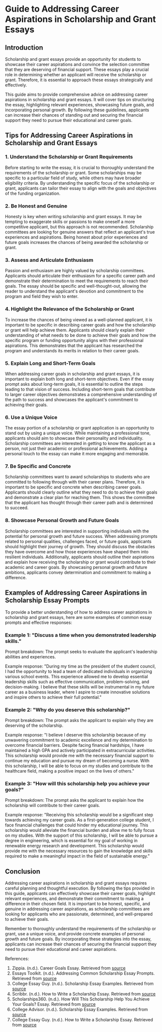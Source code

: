 # Guide to Addressing Career Aspirations in Scholarship and Grant Essays

## Introduction

Scholarship and grant essays provide an opportunity for students to showcase their career aspirations and convince the selection committee that they are deserving of financial support. These essays play a crucial role in determining whether an applicant will receive the scholarship or grant. Therefore, it is essential to approach these essays strategically and effectively.

This guide aims to provide comprehensive advice on addressing career aspirations in scholarship and grant essays. It will cover tips on structuring the essay, highlighting relevant experiences, showcasing future goals, and incorporating personal growth. By following these guidelines, applicants can increase their chances of standing out and securing the financial support they need to pursue their educational and career goals.

## Tips for Addressing Career Aspirations in Scholarship and Grant Essays

### 1. Understand the Scholarship or Grant Requirements

Before starting to write the essay, it is crucial to thoroughly understand the requirements of the scholarship or grant. Some scholarships may be specific to a particular field of study, while others may have broader eligibility criteria. By understanding the specific focus of the scholarship or grant, applicants can tailor their essay to align with the goals and objectives of the funding organization.

### 2. Be Honest and Genuine

Honesty is key when writing scholarship and grant essays. It may be tempting to exaggerate skills or passions to make oneself a more competitive applicant, but this approach is not recommended. Scholarship committees are looking for genuine answers that reflect an applicant's true experiences and aspirations. Being honest about prior experiences and future goals increases the chances of being awarded the scholarship or grant.

### 3. Assess and Articulate Enthusiasm

Passion and enthusiasm are highly valued by scholarship committees. Applicants should articulate their enthusiasm for a specific career path and demonstrate their determination to meet the requirements to reach their goals. The essay should be specific and well-thought-out, allowing the reader to understand the applicant's devotion and commitment to the program and field they wish to enter.

### 4. Highlight the Relevance of the Scholarship or Grant

To increase the chances of being viewed as a well-planned applicant, it is important to be specific in describing career goals and how the scholarship or grant will help achieve them. Applicants should clearly explain their understanding of what needs to be done to achieve their goals and how the specific program or funding opportunity aligns with their professional aspirations. This demonstrates that the applicant has researched the program and understands its merits in relation to their career goals.

### 5. Explain Long and Short-Term Goals

When addressing career goals in scholarship and grant essays, it is important to explain both long and short-term objectives. Even if the essay prompt asks about long-term goals, it is essential to outline the steps leading to that vision of success. Including short-term goals that contribute to larger career objectives demonstrates a comprehensive understanding of the path to success and showcases the applicant's commitment to achieving their goals.

### 6. Use a Unique Voice

The essay portion of a scholarship or grant application is an opportunity to stand out by using a unique voice. While maintaining a professional tone, applicants should aim to showcase their personality and individuality. Scholarship committees are interested in getting to know the applicant as a person, not just their academic or professional achievements. Adding a personal touch to the essay can make it more engaging and memorable.

### 7. Be Specific and Concrete

Scholarship committees want to award scholarships to students who are committed to following through with their career plans. Therefore, it is important to be specific and concrete when describing career goals. Applicants should clearly outline what they need to do to achieve their goals and demonstrate a clear plan for reaching them. This shows the committee that the applicant has thought through their career path and is determined to succeed.

### 8. Showcase Personal Growth and Future Goals

Scholarship committees are interested in supporting individuals with the potential for personal growth and future success. When addressing prompts related to personal qualities, challenges faced, or future goals, applicants should highlight their journey of growth. They should discuss the obstacles they have overcome and how those experiences have shaped them into resilient individuals. Additionally, applicants should outline their aspirations and explain how receiving the scholarship or grant would contribute to their academic and career goals. By showcasing personal growth and future ambitions, applicants convey determination and commitment to making a difference.

## Examples of Addressing Career Aspirations in Scholarship Essay Prompts

To provide a better understanding of how to address career aspirations in scholarship and grant essays, here are some examples of common essay prompts and effective responses:

### Example 1: "Discuss a time when you demonstrated leadership skills."

Prompt breakdown: The prompt seeks to evaluate the applicant's leadership abilities and experiences.

Example response: "During my time as the president of the student council, I had the opportunity to lead a team of dedicated individuals in organizing various school events. This experience allowed me to develop essential leadership skills such as effective communication, problem-solving, and decision-making. I believe that these skills will be instrumental in my future career as a business leader, where I aspire to create innovative solutions and inspire others to achieve their full potential."

### Example 2: "Why do you deserve this scholarship?"

Prompt breakdown: The prompt asks the applicant to explain why they are deserving of the scholarship.

Example response: "I believe I deserve this scholarship because of my unwavering commitment to academic excellence and my determination to overcome financial barriers. Despite facing financial hardships, I have maintained a high GPA and actively participated in extracurricular activities. This scholarship would provide me with the necessary financial support to continue my education and pursue my dream of becoming a nurse. With this scholarship, I will be able to focus on my studies and contribute to the healthcare field, making a positive impact on the lives of others."

### Example 3: "How will this scholarship help you achieve your goals?"

Prompt breakdown: The prompt asks the applicant to explain how the scholarship will contribute to their career goals.

Example response: "Receiving this scholarship would be a significant step towards achieving my career goals. As a first-generation college student, I face financial challenges that could hinder my educational journey. This scholarship would alleviate the financial burden and allow me to fully focus on my studies. With the support of this scholarship, I will be able to pursue a degree in engineering, which is essential for my goal of working in renewable energy research and development. This scholarship would provide me with the necessary resources to gain the knowledge and skills required to make a meaningful impact in the field of sustainable energy."

## Conclusion

Addressing career aspirations in scholarship and grant essays requires careful planning and thoughtful execution. By following the tips provided in this guide, applicants can effectively showcase their career goals, highlight relevant experiences, and demonstrate their commitment to making a difference in their chosen field. It is important to be honest, specific, and genuine in addressing career aspirations, as scholarship committees are looking for applicants who are passionate, determined, and well-prepared to achieve their goals.

Remember to thoroughly understand the requirements of the scholarship or grant, use a unique voice, and provide concrete examples of personal growth and future goals. By incorporating these strategies into the essay, applicants can increase their chances of securing the financial support they need to pursue their educational and career aspirations.

References:

1. Zippia. (n.d.). Career Goals Essay. Retrieved from [source](https://www.zippia.com/advice/career-goals-essay/)
2. Essays Toolkit. (n.d.). Addressing Common Scholarship Essay Prompts. Retrieved from [source](https://essaystoolkit.com/blog/addressing-common-scholarship-essay-prompts/)
3. College Essay Guy. (n.d.). Scholarship Essay Examples. Retrieved from [source](https://www.collegeessayguy.com/blog/scholarship-essay-examples)
4. Scribbr. (n.d.). How to Write a Scholarship Essay. Retrieved from [source](https://www.scribbr.com/college-essay/scholarship-essay/)
5. Scholarships360. (n.d.). How Will This Scholarship Help You Achieve Your Goals? Essay. Retrieved from [source](https://scholarships360.org/scholarships/how-will-this-scholarship-help-you-achieve-your-goals-essay/)
6. College Advisor. (n.d.). Scholarship Essay Examples. Retrieved from [source](https://www.collegeadvisor.com/resources/scholarship-essay-examples/)
7. College Essay Guy. (n.d.). How to Write a Scholarship Essay. Retrieved from [source](https://www.collegeessayguy.com/blog/how-to-write-a-scholarship-essay)